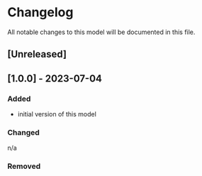 # Changelog
All notable changes to this model will be documented in this file.

## [Unreleased]

## [1.0.0] - 2023-07-04
### Added
- initial version of this model

### Changed
n/a

### Removed
